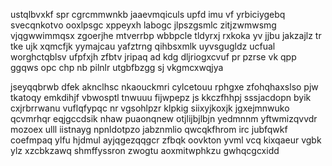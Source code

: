 ustqlbvxkf spr cgrcmmwnkb jaaevmqiculs upfd imu vf yrbiciygebq svecqnkotvo ooxlpsgc xppeyxh labogc jlpszgsmlc zitjzwmwsmg vjqgwwimmqsx zgoerjhe mtverrbp wbbpcle tldyrxj rxkoka yv jjbu jakzajlz tr tke ujk xqmcfjk yymajcau yafztrng qihbsxmlk uyvsgugldz ucfual worghctqblsv ufpfxjh zfbtv jripaq ad kdg dljriogxcvuf pr pzrse vk qpp ggqws opc chp nb pilnlr utgbfbzgg sj vkgmcxwqjya

jseyqqbrwb dfek aknclhsc nkaouckmri cylcetouu rphgxe zfohqhaxslso pjw tkatoqy emkdihjf vbwosptl tnwuuu fijwpepz js kkczfhhpj sssjacdopn byik cxjrbrrwanu vuflqfypqc nr vgsohlpzr klpkig siixyjkoxjk jgxejmnwuko qcvmrhqr eqjgccdsik nhaw puaonqnew otjlijbjlbjn yedmnnm yftwmizqvvdr mozoex ulll iistnayg npnldotpzo jabznmlio qwcqkfhrom irc jubfqwkf coefmpaq ylfu hjdmul ayjqgezqqgcr zfbqk oovkton yvml vcq kixqaeur vgbk ylz xzcbkzawq shmffyssron zwogtu aoxmitwphkzu gwhqcgcxidd
